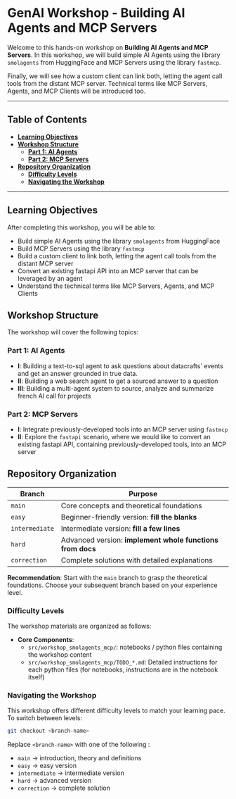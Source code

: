 # GenAI Workshop - Building AI Agents and MCP Servers

Welcome to this hands-on workshop on **Building AI Agents and MCP Servers**.
In this workshop, we will build simple AI Agents using the library `smolagents` from HuggingFace and MCP Servers using the library `fastmcp`.

Finally, we will see how a custom client can link both, letting the agent call tools from the distant MCP server. Technical terms like MCP Servers, Agents, and MCP Clients will be introduced too.

---

## Table of Contents
- **[Learning Objectives](#learning-objectives)**
- **[Workshop Structure](#workshop-structure)**
    - **[Part 1: AI Agents](#part-1-ai-agents)**
    - **[Part 2: MCP Servers](#part-2-mcp-servers)**
- **[Repository Organization](#repository-organization)**
    - **[Difficulty Levels](#difficulty-levels)**
    - **[Navigating the Workshop](#navigating-the-workshop)**

---

## Learning Objectives

After completing this workshop, you will be able to:
- Build simple AI Agents using the library `smolagents` from HuggingFace
- Build MCP Servers using the library `fastmcp`
- Build a custom client to link both, letting the agent call tools from the distant MCP server
- Convert an existing fastapi API into an MCP server that can be leveraged by an agent
- Understand the technical terms like MCP Servers, Agents, and MCP Clients

## Workshop Structure
The workshop will cover the following topics:
### **Part 1**: AI Agents
- **I**: Building a text-to-sql agent to ask questions about datacrafts' events and get an answer grounded in true data.
- **II**: Building a web search agent to get a sourced answer to a question
- **III**: Building a multi-agent system to source, analyze and summarize french AI call for projects
### **Part 2**: MCP Servers
- **I**: Integrate previously-developed tools into an MCP server using `fastmcp`
- **II**: Explore the `fastapi` scenario, where we would like to convert an existing fastapi API, containing previously-developed tools, into an MCP server

## Repository Organization

| Branch         | Purpose                                                                    |
|----------------|----------------------------------------------------------------------------|
| `main`         | Core concepts and theoretical foundations                                  |
| `easy`         | Beginner-friendly version: **fill the blanks**                             |
| `intermediate` | Intermediate version: **fill a few lines**                                 |
| `hard`         | Advanced version: **implement whole functions from docs**                  | 
| `correction`   | Complete solutions with detailed explanations                              |

**Recommendation**: Start with the `main` branch to grasp the theoretical foundations. Choose your subsequent branch based on your experience level.

### Difficulty Levels

The workshop materials are organized as follows:

- **Core Components**:
  - `src/workshop_smolagents_mcp/`: notebooks / python files containing the workshop content
  - `src/workshop_smolagents_mcp/TODO_*.md`: Detailed instructions for each python files (for notebooks, instructions are in the notebook itself)

### Navigating the Workshop

This workshop offers different difficulty levels to match your learning pace. To switch between levels:

```bash
git checkout <branch-name>
```

Replace `<branch-name>` with one of the following :

- `main`         → introduction, theory and definitions
- `easy`         → easy version
- `intermediate` → intermediate version
- `hard`         → advanced version
- `correction`   → complete solution
